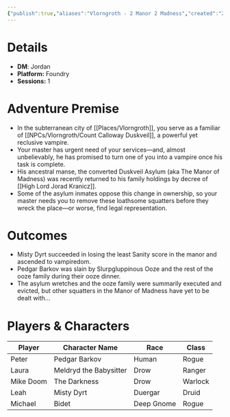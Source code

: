 ```yaml
---
{"publish":true,"aliases":"Vlorngroth - 2 Manor 2 Madness","created":"2025-07-25T14:10:28.000-04:00","modified":"2025-09-29T09:33:42.000-04:00","cssclasses":""}
---
```


# Details
- **DM**: Jordan
- **Platform:** Foundry
- **Sessions:** 1

# Adventure Premise
- In the subterranean city of [[Places/Vlorngroth]], you serve as a familiar of [[NPCs/Vlorngroth/Count Calloway Duskveil]], a powerful yet reclusive vampire.
- Your master has urgent need of your services—and, almost unbelievably, he has promised to turn one of you into a vampire once his task is complete.
- His ancestral manse, the converted Duskveil Asylum (aka The Manor of Madness) was recently returned to his family holdings by decree of [[High Lord Jorad Kranicz]].
- Some of the asylum inmates oppose this change in ownership, so your master needs you to remove these loathsome squatters before they wreck the place—or worse, find legal representation.

# Outcomes
- Misty Dyrt succeeded in losing the least Sanity score in the manor and ascended to vampiredom.
- Pedgar Barkov was slain by Slurpgluppinous Ooze and the rest of the ooze family during their ooze dinner.
- The asylum wretches and the ooze family were summarily executed and evicted, but other squatters in the Manor of Madness have yet to be dealt with…

# Players & Characters
| Player              | Character Name         | Race       | Class   |
| ------------------- | ---------------------- | ---------- | ------- |
| Peter | Pedgar Barkov          | Human      | Rogue   |
| Laura | Meldryd the Babysitter | Drow       | Ranger  |
| Mike Doom | The Darkness           | Drow       | Warlock |
| Leah | Misty Dyrt             | Duergar    | Druid   |
| Michael | Bidet                  | Deep Gnome | Rogue   |
